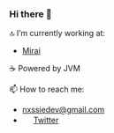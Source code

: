### Hi there 👋

<!--
**Nxssie/Nxssie** is a ✨ _special_ ✨ repository because its `README.md` (this file) appears on your GitHub profile.

Here are some ideas to get you started:

- 🔭 I’m currently working on ...
- 🌱 I’m currently learning ...
- 👯 I’m looking to collaborate on ...
- 🤔 I’m looking for help with ...
- 💬 Ask me about ...
- 📫 How to reach me: ...
- 😄 Pronouns: ...
- ⚡ Fun fact: ...
-->

🔝 I’m currently working at:
* [Mirai](https://mirai.com)

☕ Powered by JVM
 
📫 How to reach me:
 * nxssiedev@gmail.com
 * <img src="https://abs.twimg.com/favicons/twitter.3.ico" width=16/> [Twitter](https://twitter.com/nxssiedev)
